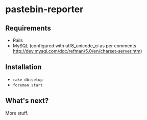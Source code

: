 # pastebin-reporter

## Requirements
* Rails 
* MySQL (configured with utf8_unicode_ci as per comments http://dev.mysql.com/doc/refman/5.0/en/charset-server.htm)

## Installation 
* `rake db:setup` 
* `foreman start`

## What's next? 
More stuff. 
